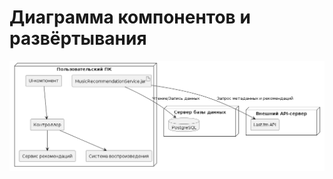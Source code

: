 # Диаграмма компонентов и развёртывания  

![Диаграмма компонентов и развёртывания](https://github.com/Everolfe/Music-recommendation-service/blob/main/Docs/Diagrams/Images/ComponentsDiagram.png) 